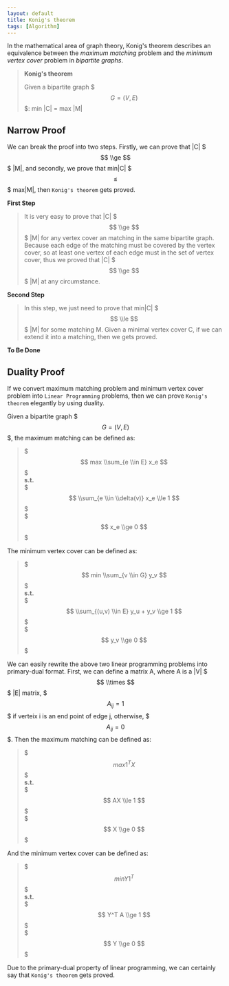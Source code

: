 ```yaml
---
layout: default
title: Konig's theorem
tags: [Algorithm]
---
```


In the mathematical area of graph theory, Konig's theorem describes an equivalence between the *maximum matching* problem and the *minimum vertex cover* problem in *bipartite graphs*.

> **Konig's theorem**
>
> Given a bipartite graph $$$G=(V,E)$$$: min |C|  = max |M|

## Narrow Proof

We can break the proof into two steps. Firstly, we can prove that |C| $$$ \\ge $$$ |M|, and secondly, we prove that  min|C| $$$ \le $$$ max|M|, then `Konig's theorem` gets proved.

**First Step**

>It is very easy to prove that |C| $$$ \\ge $$$ |M| for any vertex cover an matching in the same bipartite graph. Because each edge of the matching must be covered by the vertex cover, so at least one vertex of each edge must in the set of vertex cover, thus we proved that |C| $$$ \\ge $$$ |M| at any circumstance.

**Second Step**

>In this step, we just need to prove that min|C| $$$ \\le $$$ |M| for some matching M. Given a minimal vertex cover C, if we can extend it into a matching, then we gets proved.

**To Be Done**

## Duality Proof

If we convert maximum matching problem and minimum vertex cover problem into `Linear Programming` problems, then we can  prove `Konig's theorem` elegantly by using duality.

Given a bipartite graph $$$ G=(V,E) $$$, the maximum matching can be defined as:

> $$$ max \\sum_{e \\in E} x_e $$$  
> **s.t.**  
> $$$ \\sum_{e \\in \\delta(v)} x_e \\le 1 $$$  
> $$$ x_e \\ge 0 $$$

The minimum vertex cover can be defined as:

> $$$ min \\sum_{v \\in G} y_v $$$  
> **s.t.**  
> $$$ \\sum_{(u,v) \\in E} y_u + y_v \\ge 1 $$$  
> $$$ y_v \\ge 0 $$$

We can easily rewrite the above two linear programming problems into primary-dual format. First, we can define a matrix A, where A is a |V| $$$ \\times $$$ |E| matrix, $$$ A_{ij} = 1 $$$ if verteix i is an end point of edge j, otherwise, $$$ A_{ij} = 0 $$$. Then the maximum matching can be defined as:

> $$$ max 1^T X $$$   
> **s.t.**  
> $$$ AX \\le 1 $$$  
> $$$ X \\ge 0 $$$  

And the minimum vertex cover can be defined as:

> $$$ min Y 1^T $$$  
> **s.t.**  
> $$$ Y^T A \\ge 1 $$$  
> $$$ Y \\ge 0 $$$  

Due to the primary-dual property of linear programming, we can certainly say that `Konig's theorem` gets proved.
